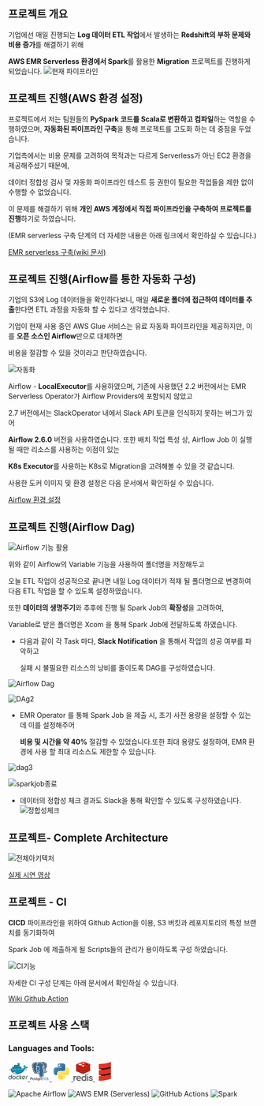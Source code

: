 ## 프로젝트 개요

기업에선 매일 진행되는 **Log 데이터 ETL 작업**에서 발생하는 **Redshift의 부하 문제와 비용 증가**를 해결하기 위해

**AWS EMR Serverless 환경에서 Spark**를 활용한 **Migration** 프로젝트를 진행하게 되었습니다.
![현재 파이프라인](https://github.com/hctaehoon/emrserverless-etl-cicd-pipeline/assets/113021892/8183583c-6c6f-4d18-83ed-d45af8db8618)


## 프로젝트 진행(AWS 환경 설정)
프로젝트에서 저는 팀원들의 **PySpark 코드를 Scala로 변환하고 컴파일**하는 역할을 수행하였으며, **자동화된 파이프라인 구축**을 통해 프로젝트를 고도화 하는 데 중점을 두었습니다.

기업측에서는 비용 문제를 고려하여 목적과는 다르게 Serverless가 아닌 EC2 환경을 제공해주셨기 때문에, 

데이터 정합성 검사 및 자동화 파이프라인 테스트 등 권한이 필요한 작업들을 제한 없이 수행할 수 없었습니다.

이 문제를 해결하기 위해 **개인 AWS 계정에서 직접 파이프라인을 구축하여 프로젝트를  진행**하기로 하였습니다. 

(EMR serverless 구축 단계의 더 자세한 내용은 아래 링크에서 확인하실 수 있습니다.)

[EMR serverless 구축(wiki 문서)](https://github.com/hctaehoon/emrserverless-etl-cicd-pipeline/wiki/Airflow-CICD-%ED%8C%8C%EC%9D%B4%ED%94%84%EB%9D%BC%EC%9D%B8#emr-serverless-operator-%EB%A5%BC-%ED%86%B5%ED%95%9C-spark-job-%EC%9E%90%EB%8F%99%ED%99%94-%EA%B3%BC%EC%A0%95)


## 프로젝트 진행(Airflow를 통한 자동화 구성)

기업의 S3에 Log 데이터들을 확인하다보니, 매일 **새로운 폴더에 접근하여 데이터를 추출**한다면 ETL 과정을 자동화 할 수 있다고 생각했습니다.

기업이 현재 사용 중인 AWS Glue 서비스는 유료 자동화 파이프라인을 제공하지만, 이를 **오픈 소스인 Airflow**만으로 대체하면

비용을 절감할 수 있을 것이라고 판단하였습니다.

![자동화](https://github.com/hctaehoon/emrserverless-etl-cicd-pipeline/assets/113021892/db2bd7bc-b184-419c-baf5-44de160021e0)


Airflow -  **LocalExecutor**를 사용하였으며, 기존에 사용했던 2.2 버전에서는 EMR Serverless Operator가 Airflow Providers에 포함되지 않았고

2.7 버전에서는 SlackOperator 내에서 Slack API 토큰을 인식하지 못하는 버그가 있어

**Airflow 2.6.0** 버전을 사용하였습니다. 또한 배치 작업 특성 상, Airflow Job 이 실행될 때만 리소스를 사용하는 이점이 있는

**K8s Executor**를 사용하는 K8s로 Migration을 고려해볼 수 있을 것 같습니다.

사용한 도커 이미지 및 환경 설정은 다음 문서에서 확인하실 수 있습니다.

[Airflow 환경 설정](https://github.com/hctaehoon/emrserverless-etl-cicd-pipeline/wiki/Airflow-CICD-%ED%8C%8C%EC%9D%B4%ED%94%84%EB%9D%BC%EC%9D%B8#3-airflowawss3hook)


## 프로젝트 진행(Airflow Dag)

![Airflow 기능 활용](https://github.com/hctaehoon/emrserverless-etl-cicd-pipeline/assets/113021892/d47945e5-86ff-4de5-aa72-fc302ccd49a0)

위와 같이 Airflow의 Variable 기능을 사용하여 폴더명을 저장해두고

오늘 ETL 작업이 성공적으로 끝나면 내일 Log 데이터가 적재 될 폴더명으로 변경하여 다음 ETL 작업을 할 수 있도록 설정하였습니다.

또한 **데이터의 생명주기**와 추후에 진행 될 Spark Job의 **확장성**을 고려하여,

Variable로 받은 폴더명은 Xcom 을 통해 Spark Job에 전달하도록 하였습니다.

* 다음과 같이 각 Task 마다, **Slack Notification** 을 통해서 작업의 성공 여부를 파악하고  

  실패 시 불필요한 리소스의 낭비를 줄이도록 DAG를 구성하였습니다.

![Airflow Dag](https://github.com/hctaehoon/emrserverless-etl-cicd-pipeline/assets/113021892/0980d126-91fd-4785-a3f2-e7be3918677c)

![DAg2](https://github.com/hctaehoon/emrserverless-etl-cicd-pipeline/assets/113021892/4ec5dbcd-d96b-4d58-b136-8d330380d15c)



* EMR Operator 를 통해 Spark Job 을 제출 시, 초기 사전 용량을 설정할 수 있는데 이를 설정해주어 

  **비용 및 시간을 약 40%** 절감할 수 있었습니다.또한 최대 용량도 설정하여, EMR 환경에 사용 할 최대 리소스도 제한할 수 있습니다.

![dag3](https://github.com/hctaehoon/emrserverless-etl-cicd-pipeline/assets/113021892/4c875f98-4c09-4f2a-85d2-be5f9fe34849)


![sparkjob종료](https://github.com/hctaehoon/emrserverless-etl-cicd-pipeline/assets/113021892/41a6eec5-4b34-44d6-82c7-0acb72b5a2b9)

* 데이터의 정합성 체크 결과도 Slack을 통해 확인할 수 있도록 구성하였습니다.
![정합성체크](https://github.com/hctaehoon/emrserverless-etl-cicd-pipeline/assets/113021892/a3cab3c1-4b1a-4db7-9e79-d4b0a56eba19)


## 프로젝트- Complete Architecture


![전체아키텍처](https://github.com/hctaehoon/emrserverless-etl-cicd-pipeline/assets/113021892/80e6ee18-e961-41bc-a5f0-a8b7a829a755)

[실제 시연 영상](https://www.youtube.com/watch?v=fr_N-lJF0VI)
## 프로젝트 - CI 

**CICD** 파이프라인을 위하여 Github Action을 이용, S3 버킷과 레포지토리의 특정 브랜치를 동기화하여

Spark Job 에 제출하게 될 Scripts들의 관리가 용이하도록 구성 하였습니다.

![CI기능](https://github.com/hctaehoon/emrserverless-etl-cicd-pipeline/assets/113021892/aede9fef-4a66-44bc-8322-a2954fc28db3)

자세한 CI 구성 단계는 아래 문서에서 확인하실 수 있습니다.

[Wiki Github Action](https://github.com/hctaehoon/emrserverless-etl-cicd-pipeline/wiki/Airflow-CICD-%ED%8C%8C%EC%9D%B4%ED%94%84%EB%9D%BC%EC%9D%B8)

## 프로젝트 사용 스택

<h3 align="left">Languages and Tools:</h3>
<p align="left"> <a href="https://www.docker.com/" target="_blank" rel="noreferrer"> <img src="https://raw.githubusercontent.com/devicons/devicon/master/icons/docker/docker-original-wordmark.svg" alt="docker" width="40" height="40"/> </a> <a href="https://www.postgresql.org" target="_blank" rel="noreferrer"> <img src="https://raw.githubusercontent.com/devicons/devicon/master/icons/postgresql/postgresql-original-wordmark.svg" alt="postgresql" width="40" height="40"/> </a> <a href="https://www.python.org" target="_blank" rel="noreferrer"> <img src="https://raw.githubusercontent.com/devicons/devicon/master/icons/python/python-original.svg" alt="python" width="40" height="40"/> </a> <a href="https://redis.io" target="_blank" rel="noreferrer"> <img src="https://raw.githubusercontent.com/devicons/devicon/master/icons/redis/redis-original-wordmark.svg" alt="redis" width="40" height="40"/> </a> <a href="https://www.scala-lang.org" target="_blank" rel="noreferrer"> <img src="https://raw.githubusercontent.com/devicons/devicon/master/icons/scala/scala-original.svg" alt="scala" width="40" height="40"/> 
</a> </p>

![Apache Airflow](https://img.shields.io/badge/Airflow-blue) 
![AWS EMR (Serverless)](https://img.shields.io/badge/AWS_EMR(serverless)-yellow)
![GitHub Actions](https://img.shields.io/badge/GithubAction-black)
![Spark](https://img.shields.io/badge/Spark-green)

